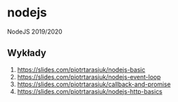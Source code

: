 # nodejs
NodeJS 2019/2020

## Wykłady

1. https://slides.com/piotrtarasiuk/nodejs-basic
2. https://slides.com/piotrtarasiuk/nodejs-event-loop
3. https://slides.com/piotrtarasiuk/callback-and-promise
4. https://slides.com/piotrtarasiuk/nodejs-http-basics